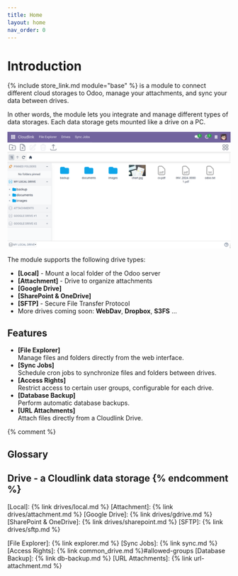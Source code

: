 ```yaml
---
title: Home
layout: home
nav_order: 0
---
```


# Introduction

{% include store_link.md module="base" %} is a module to connect different cloud storages to Odoo, manage your attachments, and sync your data between drives.

In other words, the module lets you integrate and manage different types of data storages. Each data storage gets mounted like a drive on a PC.

![Cloudlink Screenshot](assets/cloud_link.png)

The module supports the following drive types:

- **[Local]** - Mount a local folder of the Odoo server
- **[Attachment]** - Drive to organize attachments
- **[Google Drive]**
- **[SharePoint & OneDrive]**
- **[SFTP]** - Secure File Transfer Protocol
- More drives coming soon: **WebDav**, **Dropbox**, **S3FS** ...

## Features

- **[File Explorer]** <br/>Manage files and folders directly from the web interface.
- **[Sync Jobs]** <br/>Schedule cron jobs to synchronize files and folders between drives. 
- **[Access Rights]** <br/>Restrict access to certain user groups, configurable for each drive.
- **[Database Backup]** <br/>Perform automatic database backups.
- **[URL Attachments]** <br/>Attach files directly from a Cloudlink Drive.

{% comment %}
## Glossary

**Drive** - a Cloudlink data storage
{% endcomment %}
----

[Local]: {% link drives/local.md %}
[Attachment]: {% link drives/attachment.md %}
[Google Drive]: {% link drives/gdrive.md %}
[SharePoint & OneDrive]: {% link drives/sharepoint.md %}
[SFTP]: {% link drives/sftp.md %}

[File Explorer]: {% link explorer.md %}
[Sync Jobs]: {% link sync.md %}
[Access Rights]: {% link common_drive.md %}#allowed-groups
[Database Backup]: {% link db-backup.md %}
[URL Attachments]: {% link url-attachment.md %}